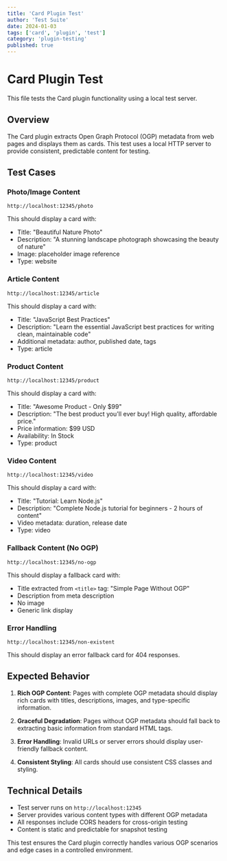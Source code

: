 ```yaml
---
title: 'Card Plugin Test'
author: 'Test Suite'
date: 2024-01-03
tags: ['card', 'plugin', 'test']
category: 'plugin-testing'
published: true
---
```


# Card Plugin Test

This file tests the Card plugin functionality using a local test server.

## Overview

The Card plugin extracts Open Graph Protocol (OGP) metadata from web pages and displays them as cards. This test uses a local HTTP server to provide consistent, predictable content for testing.

## Test Cases

### Photo/Image Content

```card
http://localhost:12345/photo
```

This should display a card with:

- Title: "Beautiful Nature Photo"
- Description: "A stunning landscape photograph showcasing the beauty of nature"
- Image: placeholder image reference
- Type: website

### Article Content

```card
http://localhost:12345/article
```

This should display a card with:

- Title: "JavaScript Best Practices"
- Description: "Learn the essential JavaScript best practices for writing clean, maintainable code"
- Additional metadata: author, published date, tags
- Type: article

### Product Content

```card
http://localhost:12345/product
```

This should display a card with:

- Title: "Awesome Product - Only $99"
- Description: "The best product you'll ever buy! High quality, affordable price."
- Price information: $99 USD
- Availability: In Stock
- Type: product

### Video Content

```card
http://localhost:12345/video
```

This should display a card with:

- Title: "Tutorial: Learn Node.js"
- Description: "Complete Node.js tutorial for beginners - 2 hours of content"
- Video metadata: duration, release date
- Type: video

### Fallback Content (No OGP)

```card
http://localhost:12345/no-ogp
```

This should display a fallback card with:

- Title extracted from `<title>` tag: "Simple Page Without OGP"
- Description from meta description
- No image
- Generic link display

### Error Handling

```card
http://localhost:12345/non-existent
```

This should display an error fallback card for 404 responses.

## Expected Behavior

1. **Rich OGP Content**: Pages with complete OGP metadata should display rich cards with titles, descriptions, images, and type-specific information.

2. **Graceful Degradation**: Pages without OGP metadata should fall back to extracting basic information from standard HTML tags.

3. **Error Handling**: Invalid URLs or server errors should display user-friendly fallback content.

4. **Consistent Styling**: All cards should use consistent CSS classes and styling.

## Technical Details

- Test server runs on `http://localhost:12345`
- Server provides various content types with different OGP metadata
- All responses include CORS headers for cross-origin testing
- Content is static and predictable for snapshot testing

This test ensures the Card plugin correctly handles various OGP scenarios and edge cases in a controlled environment.
